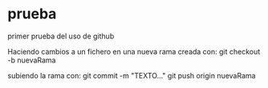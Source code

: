 # prueba
primer prueba  del uso de github

Haciendo cambios a un fichero en una nueva rama creada con:
git checkout -b nuevaRama

subiendo la rama con:
git commit -m "TEXTO..."
git push origin nuevaRama
